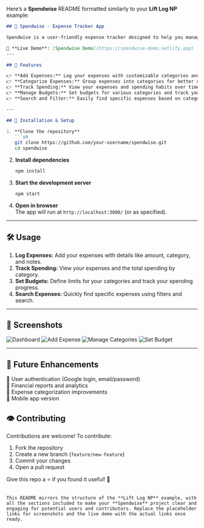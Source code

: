 Here’s a **Spendwise** README formatted similarly to your **Lift Log NP** example:

```markdown
## 💸 Spendwise - Expense Tracker App

Spendwise is a user-friendly expense tracker designed to help you manage your finances, monitor daily expenses, set budgets, and track your spending patterns.

🚀 **Live Demo**: [Spendwise Demo](https://spendwise-demo.netlify.app)  
---

## 📌 Features

👉 **Add Expenses:** Log your expenses with customizable categories and notes.  
👉 **Categorize Expenses:** Group expenses into categories for better organization.  
👉 **Track Spending:** View your expenses and spending habits over time.  
👉 **Manage Budgets:** Set budgets for various categories and track your progress.  
👉 **Search and Filter:** Easily find specific expenses based on categories, dates, or amount.

---

## 🚀 Installation & Setup

1. **Clone the repository**  
   ```sh
   git clone https://github.com/your-username/spendwise.git
   cd spendwise
   ```

2. **Install dependencies**  
   ```sh
   npm install
   ```

3. **Start the development server**  
   ```sh
   npm start
   ```

4. **Open in browser**  
   The app will run at `http://localhost:3000/` (or as specified).

---

## 🛠️ Usage

1. **Log Expenses:** Add your expenses with details like amount, category, and notes.  
2. **Track Spending:** View your expenses and the total spending by category.  
3. **Set Budgets:** Define limits for your categories and track your spending progress.  
4. **Search Expenses:** Quickly find specific expenses using filters and search.

---

## 📸 Screenshots  
<!-- Add screenshots here -->

![Dashboard](https://via.placeholder.com/500x300)
![Add Expense](https://via.placeholder.com/500x300)
![Manage Categories](https://via.placeholder.com/500x300)
![Set Budget](https://via.placeholder.com/500x300)

---

## 📌 Future Enhancements

🔹 User authentication (Google login, email/password)  
🔹 Financial reports and analytics  
🔹 Expense categorization improvements  
🔹 Mobile app version  

## 👁️ Contributing

Contributions are welcome! To contribute:  
1. Fork the repository  
2. Create a new branch (`feature/new-feature`)  
3. Commit your changes  
4. Open a pull request  

Give this repo a ⭐ if you found it useful! 🚀
```

This README mirrors the structure of the **Lift Log NP** example, with all the sections included to make your **Spendwise** project clear and engaging for potential users and contributors. Replace the placeholder links for screenshots and the live demo with the actual links once ready.
